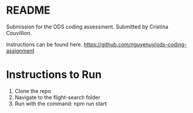 # README

Submission for the ODS coding assessment.
Submitted by Cristina Couvillion.

Instructions can be found here. https://github.com/nguyenuy/ods-coding-assignment

# Instructions to Run

1. Clone the repo
2. Navigate to the flight-search folder
3. Run with the command: npm run start